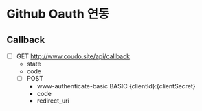 # Github Oauth 연동

## Callback
- [ ] GET http://www.coudo.site/api/callback
  + state 
  + code
  - [ ] POST 
     + www-authenticate-basic BASIC {clientId}:{clientSecret}
     + code
     + redirect_uri

